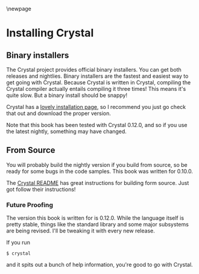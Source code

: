\newpage

# Installing Crystal


Binary installers
-----------------

The Crystal project provides official binary installers. You can get both releases
and nightlies. Binary installers are the fastest and easiest way to get going
with Crystal. Because Crystal is written in Crystal, compiling the Crystal compiler actually
entails compiling it three times! This means it's quite slow. But a binary install
should be snappy!

Crystal has a [lovely installation page](http://crystal-lang.org/docs/installation/index.html),
so I recommend you just go check that out and download the proper version.

Note that this book has been tested with Crystal 0.12.0, and so if you use the latest
nightly, something may have changed.

From Source
-----------

You will probably build the nightly version if you build from source, so
be ready for some bugs in the code samples. This book was written for 0.10.0.

The [Crystal README](http://crystal-lang.org/docs/installation/from_source_repository.html)
has great instructions for building form source. Just got follow their
instructions!

### Future Proofing

The version this book is written for is 0.12.0. While the language itself is
pretty stable, things like the standard library and some major subsystems are
being revised. I'll be tweaking it with every new release.

If you run

    $ crystal

and it spits out a bunch of help information, you're good to go with
Crystal.

